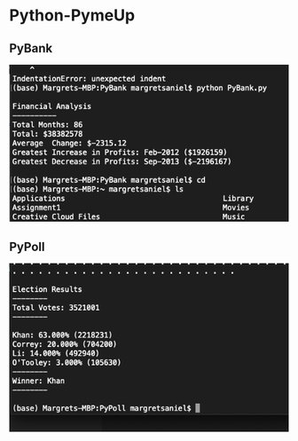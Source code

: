 # Python-PymeUp

## PyBank

![imageofterminal](Images/Pybank.png)


## PyPoll

![imageofterminal](Images/PyPoll.png)
